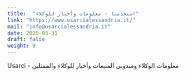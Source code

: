 ```yaml
---
title:  "استخدمنا - معلومات وأخبار للوكلاء"
link: "https://www.usarcialessandria.it/"
mail: "info@usarcialessandria.it"
date: 2020-03-31
draft: false
weight: 9
---
```


Usarci - معلومات الوكلاء ومندوبي المبيعات وأخبار للوكلاء والممثلين
